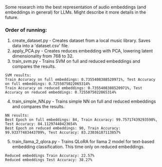 Some research into the best representation of audio embeddings (and embeddings in general) for LLMs. Might describe it more details in the future. 

### Order of running:
1. create_dataset.py - Creates dataset from a local music library. Saves data into a 'dataset.csv' file.
2. apply_PCA.py - Creates reduces embedding with PCA, lowering latent dimensionality from 768 to 32.
3. train_svm.py - Trains SVM on full and reduced embeddings and compares the results.
```
SVM results:
Train Accuracy on full embeddings: 0.7355408388520971%, Test Accuracy on full embeddings: 0.7255075022065314%
Train Accuracy on reduced embeddings: 0.7355408388520971%, Test Accuracy on reduced embeddings: 0.7255075022065314%
```
4. train_simple_NN.py - Trains simple NN on full and reduced embeddings and compares the results.
```
NN results:
Best Epoch on full embeddings: 84, Train Accuracy: 99.75717439293598%, Test Accuracy: 84.11297440423654%
Best Epoch on reduced embeddings: 90, Train Accuracy: 99.93377483443709%, Test Accuracy: 83.23036187113857%
```
5. train_llama_2_qlora.py - Trains QLoRA for llama 2 model for text-based embedding classification. This time only on reduced embeddings.
```
Reduced embeddings Train Accuracy: 22.57%
Reduced embeddings Test Accuracy: 38.27%
```